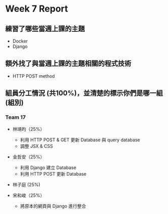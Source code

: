 # Week 7 Report
## 練習了哪些當週上課的主題
- Docker
- Django
## 額外找了與當週上課的主題相關的程式技術
- HTTP POST method
## 組員分工情況 (共100%)，並清楚的標示你們是哪一組 (組別)
### Team 17
- 林靖昀（25%）
    - 利用 HTTP POST & GET 更新 Database 與 query database
    - 調整 JSX & CSS
- 金哲安（25%）
    - 利用 Django 建立 Database
    - 利用 HTTP POST 更新 Database
- 林子庭 (25%)

- 宋和峻（25%）
    - 將原本的網頁與 Django 進行整合

